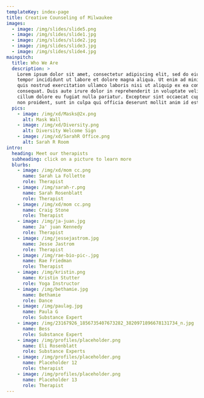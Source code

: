 ```yaml
---
templateKey: index-page
title: Creative Counseling of Milwaukee
images:
  - image: /img/slides/slide5.png
  - image: /img/slides/slide1.jpg
  - image: /img/slides/slide2.jpg
  - image: /img/slides/slide3.jpg
  - image: /img/slides/slide4.jpg
mainpitch:
  title: Who We Are
  description: >
    Lorem ipsum dolor sit amet, consectetur adipiscing elit, sed do eiusmod
    tempor incididunt ut labore et dolore magna aliqua. Ut enim ad minim veniam,
    quis nostrud exercitation ullamco laboris nisi ut aliquip ex ea commodo
    consequat. Duis aute irure dolor in reprehenderit in voluptate velit esse
    cillum dolore eu fugiat nulla pariatur. Excepteur sint occaecat cupidatat
    non proident, sunt in culpa qui officia deserunt mollit anim id est laborum.
  pics:
    - image: /img/xd/Masks@2x.png
      alt: Mask Wall
    - image: /img/xd/Diversity.png
      alt: Diversity Welcome Sign
    - image: /img/xd/SarahR Office.png
      alt: Sarah R Room
intro:
  heading: Meet our therapists
  subheading: click on a picture to learn more
  blurbs:
    - image: /img/xd/mom cc.png
      name: Sarah La Follette
      role: Therapist
    - image: /img/sarah-r.png
      name: Sarah Rosenblatt
      role: Therapist
    - image: /img/xd/mom cc.png
      name: Craig Stone
      role: Therapist
    - image: /img/ja-juan.jpg
      name: Ja' juan Kennedy
      role: Therapist
    - image: /img/jessejastrom.jpg
      name: Jesse Jastrom
      role: Therapist
    - image: /img/rae-bio-pic-.jpg
      name: Rae Friedman
      role: Therapist
    - image: /img/kristin.png
      name: Kristin Stutter
      role: Yoga Instructor
    - image: /img/bethamie.jpg
      name: Bethamie
      role: Dance
    - image: /img/paulag.jpg
      name: Paula G
      role: Substance Expert
    - image: /img/23167926_1856735407673282_3820971896678131734_n.jpg
      name: Bess
      role: Substance Expert
    - image: /img/profiles/placeholder.png
      name: Eli Rosenblatt
      role: Substance Experts
    - image: /img/profiles/placeholder.png
      name: Placeholder 12
      role: therapist
    - image: /img/profiles/placeholder.png
      name: Placeholder 13
      role: Therapist
---
```

